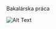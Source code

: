 Bakalárska práca


![Alt Text](https://cdn.pixabay.com/photo/2017/05/03/23/39/ok-2282499_960_720.png)
